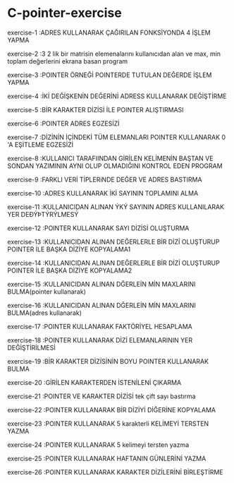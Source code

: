 # C-pointer-exercise
exercise-1  :ADRES KULLANARAK ÇAĞIRILAN FONKSİYONDA 4 İŞLEM YAPMA

exercise-2  :3 2 lik bir matrisin elemenalarını kullanıcıdan alan ve max, min toplam değerlerini ekrana basan program

exercise-3  :POINTER ÖRNEĞİ POINTERDE TUTULAN DEĞERDE İŞLEM YAPMA

exercise-4  :İKİ DEĞİŞKENİN DEĞERİNİ ADRESS KULLANARAK DEĞİŞTİRME

exercise-5  :BİR KARAKTER DİZİSİ İLE POINTER ALIŞTIRMASI

exercise-6  :POINTER ADRES EGZESİZİ

exercise-7  :DİZİNİN İÇİNDEKİ TÜM ELEMANLARI POINTER KULLANARAK 0 'A EŞİTLEME EGZESİZİ

exercise-8  :KULLANICI TARAFIINDAN GİRİLEN KELİMENİN BAŞTAN VE SONDAN YAZIMININ AYNI OLUP OLMADIĞINI KONTROL EDEN PROGRAM

exercise-9  :FARKLI VERİ TİPLERiNDE DEĞER VE ADRES BASTIRMA

exercise-10 :ADRES KULLANARAK İKİ SAYININ TOPLAMINI ALMA

exercise-11 :KULLANICIDAN ALINAN ÝKÝ SAYININ ADRES KULLANILARAK YER DEÐÝÞTÝRÝLMESÝ

exercise-12 :POINTER KULLANARAK SAYI DİZİSİ OLUŞTURMA

exercise-13 :KULLANICIDAN ALINAN DEĞERLERLE BİR DİZİ OLUŞTURUP POINTER İLE BAŞKA DİZİYE KOPYALAMA1

exercise-14 :KULLANICIDAN ALINAN DEĞERLERLE BİR DİZİ OLUŞTURUP POINTER İLE BAŞKA DİZİYE KOPYALAMA2

exercise-15 :KULLANICIDAN ALINAN DĞERLEİN MİN MAXLARINI BULMA(pointer kullanarak)

exercise-16 :KULLANICIDAN ALINAN DĞERLEİN MİN MAXLARINI BULMA(adres kullanarak)

exercise-17 :POINTER KULLANARAK FAKTÖRİYEL HESAPLAMA

exercise-18 :POINTER KULLANARAK DİZİ ELEMANLARININ YER DEĞİŞTİRİLMESİ

exercise-19 :BİR KARAKTER DİZİSİNİN BOYU POINTER KULLANARAK BULMA

exercise-20 :GİRİLEN KARAKTERDEN İSTENİLENİ ÇIKARMA

exercise-21 :POINTER VE KARAKTER DİZİSİ tek çift sayı bastırma

exercise-22 :POINTER KULLANARAK BİR DİZİYİ DİĞERİNE KOPYALAMA

exercise-23 :POINTER KULLANARAK 5 karakterli KELİMEYİ TERSTEN YAZMA

exercise-24 :POINTER KULLANARAK 5 kelimeyi tersten yazma

exercise-25 :POINTER KULLANARAK HAFTANIN GÜNLERİNİ YAZMA

exercise-26 :POINTER KULLANARAK KARAKTER DİZİLERİNİ BİRLEŞTİRME
